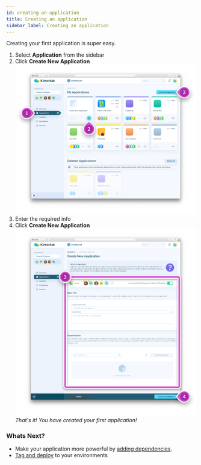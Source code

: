 ```yaml
---
id: creating-an-application
title: Creating an application
sidebar_label: Creating an application
---
```


Creating your first application is super easy.
1. Select **Application** from the sidebar
2. Click **Create New Application**
![Screenshot - Create New Application](/docs/assets/creating-an-application-1-2.png)
3. Enter the required info
4. Click **Create New Application**
![Screenshot - Enter Info](/docs/assets/creating-an-application-3-4.png)
_That's it! You have created your first application!_

### Whats Next?

* Make your application more powerful by [adding dependencies](adding-a-dependency-application.md).
* [Tag and deploy](tagging-and-deploying.md) to your environments
